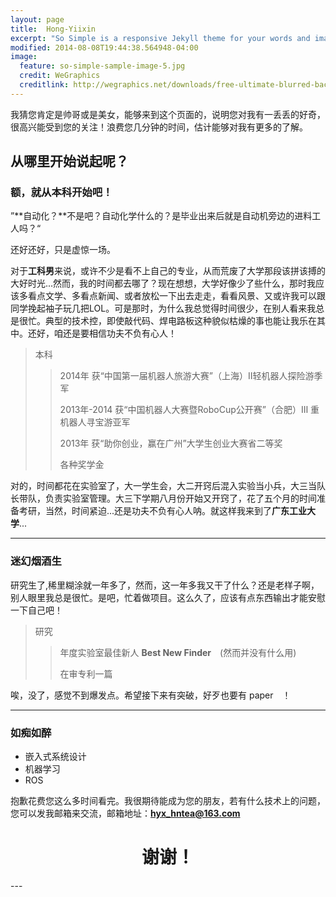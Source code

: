 ```yaml
---
layout: page
title:  Hong-Yiixin 
excerpt: "So Simple is a responsive Jekyll theme for your words and images."
modified: 2014-08-08T19:44:38.564948-04:00
image:
  feature: so-simple-sample-image-5.jpg
  credit: WeGraphics
  creditlink: http://wegraphics.net/downloads/free-ultimate-blurred-background-pack/
---
```



我猜您肯定是帅哥或是美女，能够来到这个页面的，说明您对我有一丢丢的好奇，很高兴能受到您的关注！浪费您几分钟的时间，估计能够对我有更多的了解。

## 从哪里开始说起呢？
### 额，就从本科开始吧！

”**自动化？**不是吧？自动化学什么的？是毕业出来后就是自动机旁边的进料工人吗？“

还好还好，只是虚惊一场。

对于**工科男**来说，或许不少是看不上自己的专业，从而荒废了大学那段该拼该搏的大好时光...然而，我的时间都去哪了？现在想想，大学好像少了些什么，那时我应该多看点文学、多看点新闻、或者放松一下出去走走，看看风景、又或许我可以跟同学挽起袖子玩几把LOL。可是那时，为什么我总觉得时间很少，在别人看来我总是很忙。典型的技术控，即使敲代码、焊电路板这种貌似枯燥的事也能让我乐在其中。还好，咱还是要相信功夫不负有心人！
>本科
>>2014年 获“中国第一届机器人旅游大赛”（上海）II轻机器人探险游季军
>>
>>2013年-2014 获“中国机器人大赛暨RoboCup公开赛”（合肥）Ⅲ 重机器人寻宝游亚军
>>
>>2013年 获“助你创业，赢在广州”大学生创业大赛省二等奖
>>
>>各种奖学金

对的，时间都花在实验室了，大一学生会，大二开窍后混入实验当小兵，大三当队长带队，负责实验室管理。大三下学期八月份开始又开窍了，花了五个月的时间准备考研，当然，时间紧迫...还是功夫不负有心人呐。就这样我来到了**广东工业大学**...

---
### 迷幻烟酒生

研究生了,稀里糊涂就一年多了，然而，这一年多我又干了什么？还是老样子啊，别人眼里我总是很忙。是吧，忙着做项目。这么久了，应该有点东西输出才能安慰一下自己吧！

>研究
>> 年度实验室最佳新人 **Best New Finder**　(然而并没有什么用)
>>
>> 在审专利一篇

唉，没了，感觉不到爆发点。希望接下来有突破，好歹也要有 paper　！

--- 
### 如痴如醉
- 嵌入式系统设计
- 机器学习
- ROS

抱歉花费您这么多时间看完。我很期待能成为您的朋友，若有什么技术上的问题，您可以发我邮箱来交流，邮箱地址：**hyx_hntea@163.com**

<h1 style="text-align:center">谢谢！ </h1>
---
